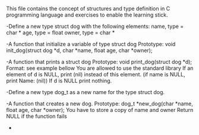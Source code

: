 This file contains the concept of structures and type definition in
C programming language and exercises to enable the learning stick.

-Define a new type struct dog with the following elements:
name, type = char *
age, type = float
owner, type = char *

-A function that initialize a variable of type struct dog
Prototype: void init_dog(struct dog *d, char *name, float age, char *owner);

-A function that prints a struct dog
Prototype: void print_dog(struct dog *d);
Format: see example bellow
You are allowed to use the standard library
If an element of d is NULL, print (nil) instead of this element. (if name is NULL, print Name: (nil))
If d is NULL print nothing.

-Define a new type dog_t as a new name for the type struct dog.

-A function that creates a new dog.
Prototype: dog_t *new_dog(char *name, float age, char *owner);
You have to store a copy of name and owner
Return NULL if the function fails

-
